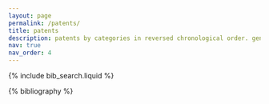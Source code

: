 ```yaml
---
layout: page
permalink: /patents/
title: patents
description: patents by categories in reversed chronological order. generated by jekyll-scholar.
nav: true
nav_order: 4
---
```


<!-- _pages/patents.md -->

<!-- Bibsearch Feature -->

{% include bib_search.liquid %}

<div class="publications">

{% bibliography %}

</div>
